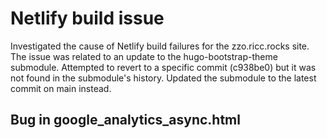 # Netlify build issue
Investigated the cause of Netlify build failures for the zzo.ricc.rocks site.  The issue was related to an update to the hugo-bootstrap-theme submodule.  Attempted to revert to a specific commit (c938be0) but it was not found in the submodule's history. Updated the submodule to the latest commit on main instead.

## Bug in google_analytics_async.html

